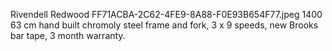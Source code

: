 Rivendell Redwood
FF71ACBA-2C62-4FE9-8A88-F0E93B654F77.jpeg
1400
63 cm hand built chromoly steel frame and fork, 3 x 9 speeds, new Brooks bar tape, 3 month warranty.

